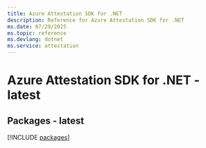```yaml
---
title: Azure Attestation SDK for .NET
description: Reference for Azure Attestation SDK for .NET
ms.date: 07/29/2025
ms.topic: reference
ms.devlang: dotnet
ms.service: attestation
---
```

# Azure Attestation SDK for .NET - latest
## Packages - latest
[!INCLUDE [packages](attestation-index.md)]